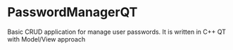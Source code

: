 # PasswordManagerQT
Basic CRUD application for manage user passwords. It is written in C++ QT with Model/View approach
